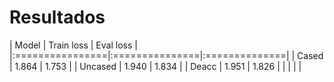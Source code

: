 
# Resultados

|  Model          | Train loss     | Eval loss     |
|:================|:===============|:==============|
| Cased           | 1.864          | 1.753         |
| Uncased         | 1.940          | 1.834         |
| Deacc           | 1.951          | 1.826         |
|                 |                |               |
